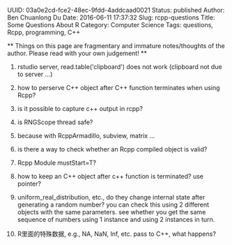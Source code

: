 UUID: 03a0e2cd-fce2-48ec-9fdd-4addcaad0021
Status: published
Author: Ben Chuanlong Du
Date: 2016-06-11 17:37:32
Slug: rcpp-questions
Title: Some Questions About R
Category: Computer Science
Tags: questions, Rcpp, programming, C++

**
Things on this page are fragmentary and immature notes/thoughts of the author. 
Please read with your own judgement!
**
 
1. rstudio server, read.table('clipboard') does not work (clipboard not due to server ...)

2. how to perserve C++ object after C++ function terminates when using Rcpp?

3. is it possible to capture c++ output in rcpp?

4. is RNGScope thread safe?

5. because with RcppArmadillo, subview, matrix ...

6. is there a way to check whether an Rcpp compiled object is valid?

7. Rcpp Module mustStart=T?

8. how to keep an C++ object after c++ function is terminated? use pointer?

9. uniform_real_distribution, etc., 
do they change internal state after generating a random number?
you can check this using 2 different objects with the same parameters.
see whether you get the same sequence of numbers using 1 instance and using 2 instances in turn.

1. R里面的特殊数据, e.g.,  NA, NaN, Inf, etc. pass to C++, what happens?
